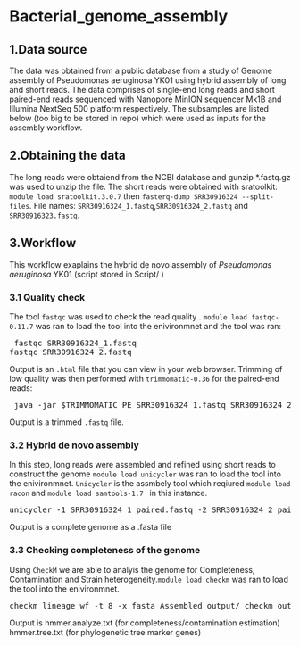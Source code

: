 # Bacterial_genome_assembly
## 1.Data source
The data was obtained from a public database from a study of Genome assembly of Pseudomonas aeruginosa YK01 using hybrid assembly of long and short reads. The data comprises of  single-end long reads and short paired-end reads sequenced with  Nanopore MinION sequencer Mk1B and  Illumina NextSeq 500 platform respectively. The subsamples are listed below (too big to be stored in repo) which were used as inputs for the assembly workflow.
## 2.Obtaining the data
The long reads were obtaiend from the NCBI database and gunzip *.fastq.gz was used to unzip the file. 
The short reads were obtained with sratoolkit: ```module load sratoolkit.3.0.7``` then ```fasterq-dump SRR30916324 --split-files```.
File names: ```SRR30916324_1.fastq```,```SRR30916324_2.fastq``` and ```SRR30916323.fastq```.
## 3.Workflow
This workflow exaplains the hybrid de novo assembly of *Pseudomonas aeruginosa* YK01 (script stored in Script/ )
### 3.1 Quality check
The tool ```fastqc``` was used to check the read quality . ```module load fastqc-0.11.7```  was ran to load the tool into the enivironmnet and the tool was ran:
<pre> fastqc SRR30916324_1.fastq
fastqc SRR30916324_2.fastq</pre>
Output is an ```.html``` file that you can view in your web browser. 
Trimming of low quality was then performed with ```trimmomatic-0.36``` for the paired-end reads:
<pre> java -jar $TRIMMOMATIC PE SRR30916324_1.fastq SRR30916324_2.fastq SRR30916324_1_paired.fastq SRR30916324_1_unpaired.fastq SRR30916324_2_paired.fastq SRR30916324_2_unpaired.fastq SLIDINGWINDOW:4:28 MINLEN:50 </pre>
Output is a trimmed ```.fastq``` file.
### 3.2 Hybrid de novo assembly
In this step, long reads were assembled and refined using short reads to construct the genome
```module load unicycler```  was ran to load the tool into the enivironmnet. ```Unicycler``` is the assmbely tool which reqiured ```module load racon``` and ```module load samtools-1.7 ``` in this instance.
<pre>unicycler -1 SRR30916324_1_paired.fastq -2 SRR30916324_2_paired.fastq -l SRR30916323.fastq -o Assembled_output --threads 8 --no_pilon</pre>
Output is a complete genome as a .fasta file
### 3.3 Checking completeness of the genome
Using  ```CheckM``` we are able to analyis the genome for Completeness, Contamination and Strain heterogeneity.```module load checkm```  was ran to load the tool into the enivironmnet.
<pre>checkm lineage_wf -t 8 -x fasta Assembled_output/ checkm_output/</pre>
Output is  hmmer.analyze.txt (for completeness/contamination estimation)  hmmer.tree.txt (for phylogenetic tree marker genes)



